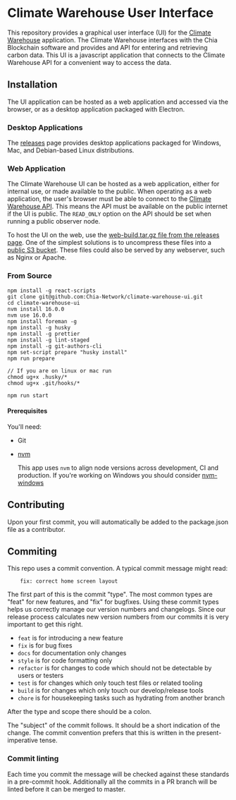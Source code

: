 # Climate Warehouse User Interface

This repository provides a graphical user interface (UI) for the [Climate Warehouse](https://github.com/Chia-Network/climate-warehouse) application.  The Climate Warehouse interfaces with the Chia Blockchain software and provides and API for entering and retrieving carbon data.  This UI is a javascript application that connects to the Climate Warehouse API for a convenient way to access the data. 


## Installation

The UI application can be hosted as a web application and accessed via the browser, or as a desktop application packaged with Electron. 

### Desktop Applications

The [releases](https://github.com/Chia-Network/climate-warehouse-ui/releases) page provides desktop applications packaged for Windows, Mac, and Debian-based Linux distributions.  

### Web Application

The Climate Warehouse UI can be hosted as a web application, either for internal use, or made available to the public.  When operating as a web application, the user's browser must be able to connect to the [Climate Warehouse API](https://github.com/Chia-Network/climate-warehouse).  This means the API must be available on the public internet if the UI is public.  The `READ_ONLY` option on the API should be set when running a public observer node. 

To host the UI on the web, use the [web-build.tar.gz file from the releases page](https://github.com/Chia-Network/climate-warehouse-ui/releases). One of the simplest solutions is to uncompress these files into a [public S3 bucket](https://docs.aws.amazon.com/AmazonS3/latest/userguide/WebsiteAccessPermissionsReqd.html). These files could also be served by any webserver, such as Nginx or Apache.  

### From Source

```
npm install -g react-scripts
git clone git@github.com:Chia-Network/climate-warehouse-ui.git
cd climate-warehouse-ui
nvm install 16.0.0
nvm use 16.0.0
npm install foreman -g
npm install -g husky
npm install -g prettier
npm install -g lint-staged
npm install -g git-authors-cli
npm set-script prepare "husky install"
npm run prepare

// If you are on linux or mac run
chmod ug+x .husky/*
chmod ug+x .git/hooks/*

npm run start
```

#### Prerequisites

You'll need:

- Git
- [nvm](https://github.com/nvm-sh/nvm)

  This app uses `nvm` to align node versions across development, CI and production. If you're working on Windows you should consider [nvm-windows](https://github.com/coreybutler/nvm-windows)

## Contributing

Upon your first commit, you will automatically be added to the package.json file as a contributor.

## Commiting

This repo uses a commit convention. A typical commit message might read:

```
    fix: correct home screen layout
```

The first part of this is the commit "type". The most common types are "feat" for new features, and "fix" for bugfixes. Using these commit types helps us correctly manage our version numbers and changelogs. Since our release process calculates new version numbers from our commits it is very important to get this right.

- `feat` is for introducing a new feature
- `fix` is for bug fixes
- `docs` for documentation only changes
- `style` is for code formatting only
- `refactor` is for changes to code which should not be detectable by users or testers
- `test` is for changes which only touch test files or related tooling
- `build` is for changes which only touch our develop/release tools
- `chore` is for housekeeping tasks such as hydrating from another branch

After the type and scope there should be a colon.

The "subject" of the commit follows. It should be a short indication of the change. The commit convention prefers that this is written in the present-imperative tense.

### Commit linting

Each time you commit the message will be checked against these standards in a pre-commit hook. Additionally all the commits in a PR branch will be linted before it can be merged to master.
